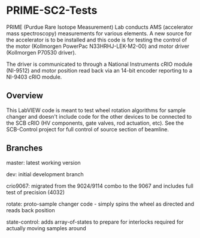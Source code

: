 # PRIME-SC2-Tests

PRIME (Purdue Rare Isotope Measurement) Lab conducts AMS (accelerator mass spectroscopy) measurements for various elements.  A new source for the accelerator is to be installed and this code is for testing the control of the motor (Kollmorgen PowerPac N33HRHJ-LEK-M2-00) and motor driver (Kollmorgen P70530 driver).

The driver is communicated to through a National Instruments cRIO module (NI-9512) and motor position read back via an 14-bit encoder reporting to a NI-9403 cRIO module.

##  Overview

This LabVIEW code is meant to test wheel rotation algorithms for sample changer and doesn't include code for the other devices to be connected to the SCB cRIO (HV components, gate valves, rod actuation, etc). See the SCB-Control project for full control of source section of beamline.


## Branches
master: latest working version

dev: initial development branch

crio9067: migrated from the 9024/9114 combo to the 9067 and includes full test of precision (4032)

rotate: proto-sample changer code - simply spins the wheel as directed and reads back position

state-control: adds array-of-states to prepare for interlocks required for actually moving samples around

